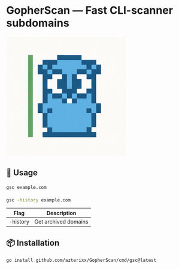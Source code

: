 # GopherScan — Fast CLI-scanner subdomains


<img src="docs/logo.png" alt="Logo" width="320"/>



## 🚀 Usage

```bash
gsc example.com

gsc -history example.com
````

| Flag             | Description              
| ---------------- | -----------------------------
| -history               |Get archived domains                   

## 📦 Installation
```bash
go install github.com/azterixx/GopherScan/cmd/gsc@latest
```
